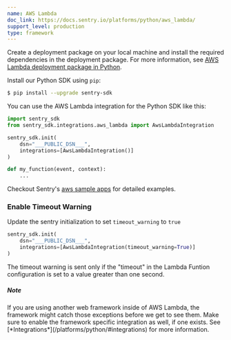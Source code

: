 ```yaml
---
name: AWS Lambda
doc_link: https://docs.sentry.io/platforms/python/aws_lambda/
support_level: production
type: framework
---
```


Create a deployment package on your local machine and install the required dependencies in the deployment package.
For more information, see [AWS Lambda deployment package in Python](https://docs.aws.amazon.com/lambda/latest/dg/python-package.html).

Install our Python SDK using `pip`:

```bash
$ pip install --upgrade sentry-sdk
```

You can use the AWS Lambda integration for the Python SDK like this:

```python
import sentry_sdk
from sentry_sdk.integrations.aws_lambda import AwsLambdaIntegration

sentry_sdk.init(
    dsn="___PUBLIC_DSN___",
    integrations=[AwsLambdaIntegration()]
)

def my_function(event, context):
    ...
```

Checkout Sentry's [aws sample apps](https://github.com/getsentry/examples/tree/master/aws-lambda/python) for detailed examples.

### Enable Timeout Warning
Update the sentry initialization to set ```timeout_warning``` to ```true```
```python
sentry_sdk.init(
    dsn="___PUBLIC_DSN___",
    integrations=[AwsLambdaIntegration(timeout_warning=True)]
)
```
The timeout warning is sent only if the "timeout" in the Lambda Funtion configuration is set to a value greater than one second.

 
<div class="alert alert-info" role="alert"><h5 class="no_toc">Note</h5><div class="alert-body content-flush-bottom">If you are using another web framework inside of AWS Lambda, the framework might catch those exceptions before we get to see them. Make sure to enable the framework specific integration as well, if one exists. See [*Integrations*](/platforms/python/#integrations) for more information.</div>
</div>
